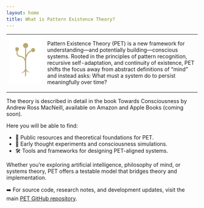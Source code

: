 ```yaml
---
layout: home
title: What is Pattern Existence Theory?
---
```


<table style="width:100%;">
  <tr>
    <td style="width:20%; vertical-align: top;">
      <img src="TowardsConsciousness_Branch.png" alt="PET Logo" style="width:100px;">
    </td>
    <td style="width:80%; vertical-align: top;">
      <p>
        Pattern Existence Theory (PET) is a new framework for understanding—and potentially building—conscious systems.
        Rooted in the principles of pattern recognition, recursive self-adaptation, and continuity of existence, PET
        shifts the focus away from abstract definitions of “mind” and instead asks: What must a system do to persist
        meaningfully over time?
      </p>
    </td>
  </tr>
</table>
The theory is described in detail in the book Towards Consciousness by Andrew Ross MacNeill, available on Amazon and Apple Books (coming soon).

Here you will be able to find:

* 📂 Public resources and theoretical foundations for PET.
* 🧪 Early thought experiments and consciousness simulations.
* 🛠️ Tools and frameworks for designing PET-aligned systems.

Whether you’re exploring artificial intelligence, philosophy of mind, or systems theory, PET offers a testable model that bridges theory and implementation.

➡️ For source code, research notes, and development updates, visit the main [PET GitHub repository](https://github.com/akselsoft/pet).
